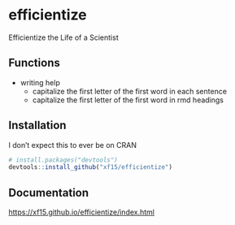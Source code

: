 
<!-- README.md is generated from README.Rmd. Please edit that file -->

# efficientize

<!-- badges: start -->

<!-- badges: end -->

Efficientize the Life of a Scientist

## Functions

  - writing help
      - capitalize the first letter of the first word in each sentence
      - capitalize the first letter of the first word in rmd headings

## Installation

I don’t expect this to ever be on CRAN

``` r
# install.packages("devtools")
devtools::install_github("xf15/efficientize")
```

## Documentation

<https://xf15.github.io/efficientize/index.html> <!-- ## Example -->

<!-- This is a basic example which shows you how to solve a common problem: -->

<!-- ```{r example} -->

<!-- library(efficientize) -->

<!-- ## basic example code -->

<!-- ``` -->

<!-- What is special about using `README.Rmd` instead of just `README.md`? You can include R chunks like so: -->

<!-- ```{r cars} -->

<!-- summary(cars) -->

<!-- ``` -->

<!-- You'll still need to render `README.Rmd` regularly, to keep `README.md` up-to-date. `devtools::build_readme()` is handy for this. You could also use GitHub Actions to re-render `README.Rmd` every time you push. An example workflow can be found here: <https://github.com/r-lib/actions/tree/master/examples>. -->

<!-- You can also embed plots, for example: -->

<!-- ```{r pressure, echo = FALSE} -->

<!-- plot(pressure) -->

<!-- ``` -->

<!-- In that case, don't forget to commit and push the resulting figure files, so they display on GitHub and CRAN. -->
